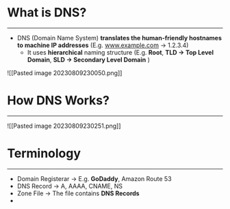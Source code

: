 # What is DNS?
---

* DNS (Domain Name System) **translates the human-friendly hostnames to machine IP addresses** (E.g. www.example.com -> 1.2.3.4)
	* It uses **hierarchical** naming structure (E.g. **Root**, **TLD -> Top Level Domain**, **SLD -> Secondary Level Domain** )

![[Pasted image 20230809230050.png]]

# How DNS Works?
---


![[Pasted image 20230809230251.png]]

# Terminology
---

* Domain Registerar -> E.g. **GoDaddy**, Amazon Route 53
* DNS Record -> A, AAAA, CNAME, NS
* Zone File -> The file contains **DNS Records**
* 